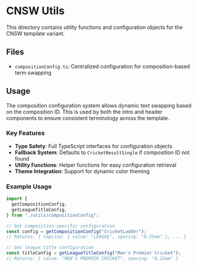 # CNSW Utils

This directory contains utility functions and configuration objects for the CNSW template variant.

## Files

- `compositionConfig.ts`: Centralized configuration for composition-based term swapping

## Usage

The composition configuration system allows dynamic text swapping based on the composition ID. This is used by both the intro and header components to ensure consistent terminology across the template.

### Key Features

- **Type Safety**: Full TypeScript interfaces for configuration objects
- **Fallback System**: Defaults to `CricketResultSingle` if composition ID not found
- **Utility Functions**: Helper functions for easy configuration retrieval
- **Theme Integration**: Support for dynamic color theming

### Example Usage

```typescript
import {
  getCompositionConfig,
  getLeagueTitleConfig,
} from "./utils/compositionConfig";

// Get composition-specific configuration
const config = getCompositionConfig("CricketLadder");
// Returns: { topLine: { value: "LEAGUE", spacing: "0.25em" }, ... }

// Get league title configuration
const titleConfig = getLeagueTitleConfig("Men's Premier Cricket");
// Returns: { value: "MEN'S PREMIER CRICKET", spacing: "0.22em" }
```
